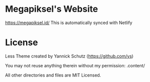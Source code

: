 # Megapiksel's Website

https://megapiksel.id/
This is automatically synced with Netlify

# License

Less Theme created by Yannick Schutz (https://github.com/ys)

You may not reuse anything therein without my permission:
.content/

All other directories and files are MIT Licensed.

